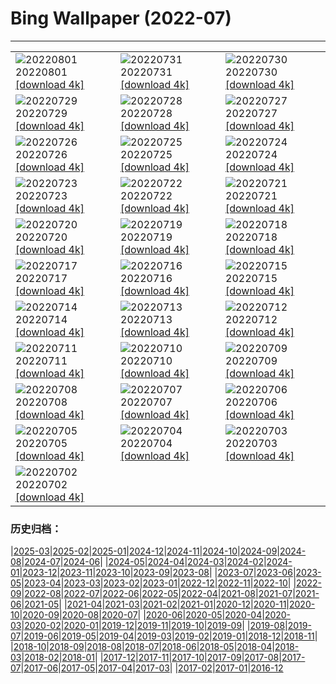 # Bing Wallpaper (2022-07)
**************

<table><tr><td><img src="https://www.bing.com/th?id=OHR.NoctilucentClouds_EN-US0838966037_1920x1080.jpg" alt="20220801"> 20220801 <a href="https://www.bing.com/th?id=OHR.NoctilucentClouds_EN-US0838966037_UHD.jpg">[download 4k]</a></td><td><img src="https://www.bing.com/th?id=OHR.FiordlandRainforest_EN-US0539876428_1920x1080.jpg" alt="20220731"> 20220731 <a href="https://www.bing.com/th?id=OHR.FiordlandRainforest_EN-US0539876428_UHD.jpg">[download 4k]</a></td><td><img src="https://www.bing.com/th?id=OHR.FourTigresses_EN-US0466229333_1920x1080.jpg" alt="20220730"> 20220730 <a href="https://www.bing.com/th?id=OHR.FourTigresses_EN-US0466229333_UHD.jpg">[download 4k]</a></td></tr><tr><td><img src="https://www.bing.com/th?id=OHR.LongsPeak_EN-US4189093342_1920x1080.jpg" alt="20220729"> 20220729 <a href="https://www.bing.com/th?id=OHR.LongsPeak_EN-US4189093342_UHD.jpg">[download 4k]</a></td><td><img src="https://www.bing.com/th?id=OHR.NabateanTomb_EN-US4126304993_1920x1080.jpg" alt="20220728"> 20220728 <a href="https://www.bing.com/th?id=OHR.NabateanTomb_EN-US4126304993_UHD.jpg">[download 4k]</a></td><td><img src="https://www.bing.com/th?id=OHR.MangroveDay_EN-US4051479273_1920x1080.jpg" alt="20220727"> 20220727 <a href="https://www.bing.com/th?id=OHR.MangroveDay_EN-US4051479273_UHD.jpg">[download 4k]</a></td></tr><tr><td><img src="https://www.bing.com/th?id=OHR.MGRBrighton_EN-US4452708176_1920x1080.jpg" alt="20220726"> 20220726 <a href="https://www.bing.com/th?id=OHR.MGRBrighton_EN-US4452708176_UHD.jpg">[download 4k]</a></td><td><img src="https://www.bing.com/th?id=OHR.AmeliaEarhart_EN-US4396076505_1920x1080.jpg" alt="20220725"> 20220725 <a href="https://www.bing.com/th?id=OHR.AmeliaEarhart_EN-US4396076505_UHD.jpg">[download 4k]</a></td><td><img src="https://www.bing.com/th?id=OHR.FoxgloveHawkmoth_EN-US4340017481_1920x1080.jpg" alt="20220724"> 20220724 <a href="https://www.bing.com/th?id=OHR.FoxgloveHawkmoth_EN-US4340017481_UHD.jpg">[download 4k]</a></td></tr><tr><td><img src="https://www.bing.com/th?id=OHR.SGIMontenegro_EN-US4280095085_1920x1080.jpg" alt="20220723"> 20220723 <a href="https://www.bing.com/th?id=OHR.SGIMontenegro_EN-US4280095085_UHD.jpg">[download 4k]</a></td><td><img src="https://www.bing.com/th?id=OHR.AbbeyGardens_EN-US3622669026_1920x1080.jpg" alt="20220722"> 20220722 <a href="https://www.bing.com/th?id=OHR.AbbeyGardens_EN-US3622669026_UHD.jpg">[download 4k]</a></td><td><img src="https://www.bing.com/th?id=OHR.MoonPhases_EN-US3514261526_1920x1080.jpg" alt="20220721"> 20220721 <a href="https://www.bing.com/th?id=OHR.MoonPhases_EN-US3514261526_UHD.jpg">[download 4k]</a></td></tr><tr><td><img src="https://www.bing.com/th?id=OHR.YellowstoneBison_EN-US2891320959_1920x1080.jpg" alt="20220720"> 20220720 <a href="https://www.bing.com/th?id=OHR.YellowstoneBison_EN-US2891320959_UHD.jpg">[download 4k]</a></td><td><img src="https://www.bing.com/th?id=OHR.OmijimaIsland_EN-US2811609327_1920x1080.jpg" alt="20220719"> 20220719 <a href="https://www.bing.com/th?id=OHR.OmijimaIsland_EN-US2811609327_UHD.jpg">[download 4k]</a></td><td><img src="https://www.bing.com/th?id=OHR.CoyoteButtes_EN-US2729289736_1920x1080.jpg" alt="20220718"> 20220718 <a href="https://www.bing.com/th?id=OHR.CoyoteButtes_EN-US2729289736_UHD.jpg">[download 4k]</a></td></tr><tr><td><img src="https://www.bing.com/th?id=OHR.AmericanGoldfinch_EN-US2664017758_1920x1080.jpg" alt="20220717"> 20220717 <a href="https://www.bing.com/th?id=OHR.AmericanGoldfinch_EN-US2664017758_UHD.jpg">[download 4k]</a></td><td><img src="https://www.bing.com/th?id=OHR.Arrone_EN-US2438328393_1920x1080.jpg" alt="20220716"> 20220716 <a href="https://www.bing.com/th?id=OHR.Arrone_EN-US2438328393_UHD.jpg">[download 4k]</a></td><td><img src="https://www.bing.com/th?id=OHR.BabyLemons_EN-US8232804860_1920x1080.jpg" alt="20220715"> 20220715 <a href="https://www.bing.com/th?id=OHR.BabyLemons_EN-US8232804860_UHD.jpg">[download 4k]</a></td></tr><tr><td><img src="https://www.bing.com/th?id=OHR.BasaltGiants_EN-US8165410401_1920x1080.jpg" alt="20220714"> 20220714 <a href="https://www.bing.com/th?id=OHR.BasaltGiants_EN-US8165410401_UHD.jpg">[download 4k]</a></td><td><img src="https://www.bing.com/th?id=OHR.SpiralHill_EN-US8098037208_1920x1080.jpg" alt="20220713"> 20220713 <a href="https://www.bing.com/th?id=OHR.SpiralHill_EN-US8098037208_UHD.jpg">[download 4k]</a></td><td><img src="https://www.bing.com/th?id=OHR.BarcelonaPop_EN-US8033472712_1920x1080.jpg" alt="20220712"> 20220712 <a href="https://www.bing.com/th?id=OHR.BarcelonaPop_EN-US8033472712_UHD.jpg">[download 4k]</a></td></tr><tr><td><img src="https://www.bing.com/th?id=OHR.OludenizTurkey_EN-US7964154843_1920x1080.jpg" alt="20220711"> 20220711 <a href="https://www.bing.com/th?id=OHR.OludenizTurkey_EN-US7964154843_UHD.jpg">[download 4k]</a></td><td><img src="https://www.bing.com/th?id=OHR.DolomitesMW_EN-US7903776288_1920x1080.jpg" alt="20220710"> 20220710 <a href="https://www.bing.com/th?id=OHR.DolomitesMW_EN-US7903776288_UHD.jpg">[download 4k]</a></td><td><img src="https://www.bing.com/th?id=OHR.PreveliGorge_EN-US7830712096_1920x1080.jpg" alt="20220709"> 20220709 <a href="https://www.bing.com/th?id=OHR.PreveliGorge_EN-US7830712096_UHD.jpg">[download 4k]</a></td></tr><tr><td><img src="https://www.bing.com/th?id=OHR.HecetaHead_EN-US7658704670_1920x1080.jpg" alt="20220708"> 20220708 <a href="https://www.bing.com/th?id=OHR.HecetaHead_EN-US7658704670_UHD.jpg">[download 4k]</a></td><td><img src="https://www.bing.com/th?id=OHR.KissingPuffins_EN-US7469101764_1920x1080.jpg" alt="20220707"> 20220707 <a href="https://www.bing.com/th?id=OHR.KissingPuffins_EN-US7469101764_UHD.jpg">[download 4k]</a></td><td><img src="https://www.bing.com/th?id=OHR.FannetteIsland_EN-US7369656560_1920x1080.jpg" alt="20220706"> 20220706 <a href="https://www.bing.com/th?id=OHR.FannetteIsland_EN-US7369656560_UHD.jpg">[download 4k]</a></td></tr><tr><td><img src="https://www.bing.com/th?id=OHR.WHFireworks_EN-US7107173560_1920x1080.jpg" alt="20220705"> 20220705 <a href="https://www.bing.com/th?id=OHR.WHFireworks_EN-US7107173560_UHD.jpg">[download 4k]</a></td><td><img src="https://www.bing.com/th?id=OHR.SummerDogs_EN-US7055120050_1920x1080.jpg" alt="20220704"> 20220704 <a href="https://www.bing.com/th?id=OHR.SummerDogs_EN-US7055120050_UHD.jpg">[download 4k]</a></td><td><img src="https://www.bing.com/th?id=OHR.HalfwayDay_EN-US6981774268_1920x1080.jpg" alt="20220703"> 20220703 <a href="https://www.bing.com/th?id=OHR.HalfwayDay_EN-US6981774268_UHD.jpg">[download 4k]</a></td></tr><tr><td><img src="https://www.bing.com/th?id=OHR.WeatherGirls_EN-US6924387788_1920x1080.jpg" alt="20220702"> 20220702 <a href="https://www.bing.com/th?id=OHR.WeatherGirls_EN-US6924387788_UHD.jpg">[download 4k]</a></td><td></td><td></td></tr></table>

### 历史归档：

|[2025-03](/../2025-03/2025-03.md)|[2025-02](/../2025-02/2025-02.md)|[2025-01](/../2025-01/2025-01.md)|[2024-12](/../2024-12/2024-12.md)|[2024-11](/../2024-11/2024-11.md)|[2024-10](/../2024-10/2024-10.md)|[2024-09](/../2024-09/2024-09.md)|[2024-08](/../2024-08/2024-08.md)|[2024-07](/../2024-07/2024-07.md)|[2024-06](/../2024-06/2024-06.md)|
|[2024-05](/../2024-05/2024-05.md)|[2024-04](/../2024-04/2024-04.md)|[2024-03](/../2024-03/2024-03.md)|[2024-02](/../2024-02/2024-02.md)|[2024-01](/../2024-01/2024-01.md)|[2023-12](/../2023-12/2023-12.md)|[2023-11](/../2023-11/2023-11.md)|[2023-10](/../2023-10/2023-10.md)|[2023-09](/../2023-09/2023-09.md)|[2023-08](/../2023-08/2023-08.md)|
|[2023-07](/../2023-07/2023-07.md)|[2023-06](/../2023-06/2023-06.md)|[2023-05](/../2023-05/2023-05.md)|[2023-04](/../2023-04/2023-04.md)|[2023-03](/../2023-03/2023-03.md)|[2023-02](/../2023-02/2023-02.md)|[2023-01](/../2023-01/2023-01.md)|[2022-12](/../2022-12/2022-12.md)|[2022-11](/../2022-11/2022-11.md)|[2022-10](/../2022-10/2022-10.md)|
|[2022-09](/../2022-09/2022-09.md)|[2022-08](/../2022-08/2022-08.md)|[2022-07](/2022-07.md)|[2022-06](/../2022-06/2022-06.md)|[2022-05](/../2022-05/2022-05.md)|[2022-04](/../2022-04/2022-04.md)|[2021-08](/../2021-08/2021-08.md)|[2021-07](/../2021-07/2021-07.md)|[2021-06](/../2021-06/2021-06.md)|[2021-05](/../2021-05/2021-05.md)|
|[2021-04](/../2021-04/2021-04.md)|[2021-03](/../2021-03/2021-03.md)|[2021-02](/../2021-02/2021-02.md)|[2021-01](/../2021-01/2021-01.md)|[2020-12](/../2020-12/2020-12.md)|[2020-11](/../2020-11/2020-11.md)|[2020-10](/../2020-10/2020-10.md)|[2020-09](/../2020-09/2020-09.md)|[2020-08](/../2020-08/2020-08.md)|[2020-07](/../2020-07/2020-07.md)|
|[2020-06](/../2020-06/2020-06.md)|[2020-05](/../2020-05/2020-05.md)|[2020-04](/../2020-04/2020-04.md)|[2020-03](/../2020-03/2020-03.md)|[2020-02](/../2020-02/2020-02.md)|[2020-01](/../2020-01/2020-01.md)|[2019-12](/../2019-12/2019-12.md)|[2019-11](/../2019-11/2019-11.md)|[2019-10](/../2019-10/2019-10.md)|[2019-09](/../2019-09/2019-09.md)|
|[2019-08](/../2019-08/2019-08.md)|[2019-07](/../2019-07/2019-07.md)|[2019-06](/../2019-06/2019-06.md)|[2019-05](/../2019-05/2019-05.md)|[2019-04](/../2019-04/2019-04.md)|[2019-03](/../2019-03/2019-03.md)|[2019-02](/../2019-02/2019-02.md)|[2019-01](/../2019-01/2019-01.md)|[2018-12](/../2018-12/2018-12.md)|[2018-11](/../2018-11/2018-11.md)|
|[2018-10](/../2018-10/2018-10.md)|[2018-09](/../2018-09/2018-09.md)|[2018-08](/../2018-08/2018-08.md)|[2018-07](/../2018-07/2018-07.md)|[2018-06](/../2018-06/2018-06.md)|[2018-05](/../2018-05/2018-05.md)|[2018-04](/../2018-04/2018-04.md)|[2018-03](/../2018-03/2018-03.md)|[2018-02](/../2018-02/2018-02.md)|[2018-01](/../2018-01/2018-01.md)|
|[2017-12](/../2017-12/2017-12.md)|[2017-11](/../2017-11/2017-11.md)|[2017-10](/../2017-10/2017-10.md)|[2017-09](/../2017-09/2017-09.md)|[2017-08](/../2017-08/2017-08.md)|[2017-07](/../2017-07/2017-07.md)|[2017-06](/../2017-06/2017-06.md)|[2017-05](/../2017-05/2017-05.md)|[2017-04](/../2017-04/2017-04.md)|[2017-03](/../2017-03/2017-03.md)|
|[2017-02](/../2017-02/2017-02.md)|[2017-01](/../2017-01/2017-01.md)|[2016-12](/../2016-12/2016-12.md)